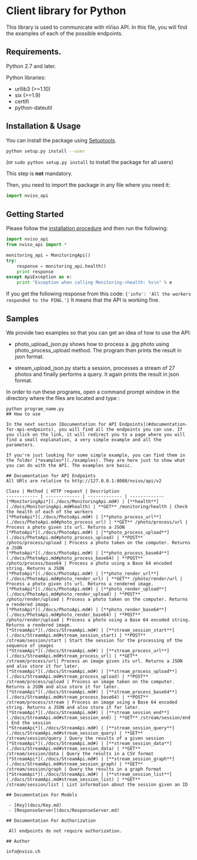 # Client library for Python

This library is used to communicate with nViso API. In this file, you will find the examples of each of the possible endpoints.

## Requirements.
Python 2.7 and later.

Python libraries:
- urllib3 (>=1.10)
- six (>=1.9)
- certifi
- python-dateutil

## Installation & Usage

You can install the package using [Setuptools](http://pypi.python.org/pypi/setuptools).

```sh
python setup.py install --user
```
(or `sudo python setup.py install` to install the package for all users)

This step is **not** mandatory. 

Then, you need to import the package in any file where you need it:
```python
import nviso_api
```

## Getting Started

Please follow the [installation procedure](#installation--usage) and then run the following:
```python
import nviso_api
from nviso_api import *

monitoring_api = MonitoringApi()
try:
    response = monitoring_api.health()
    print response
except ApiException as e:
    print "Exception when calling Monitoring->health: %s\n" % e
```
If you get the following response from this code: `{'info': 'All the workers responded to the PING.'}` It means that the API is working fine.

## Samples

We provide two examples so that you can get an idea of how to use the API:
- photo_upload_json.py shows how to process a .jpg photo using photo_process_upload method. The program then prints the result in json format.

- stream_upload_json.py starts a session, processes a stream of 27 photos and finally performs a query. It again prints the result in json format.

In order to run these programs, open a command prompt window in the directory where the files are located and type :
```shell
python program_name.py
## How to use

In the next section [Documentation for API Endpoints](#documentation-for-api-endpoints), you will find all the endpoints you can use. If you click on the link, it will redirect you to a page where you will find a small explanation, a very simple example and all the parameters. 

If you're just looking for some simple example, you can find them in the folder [*examples*](./examples). They are here just to show what you can do with the API. The examples are basic.

## Documentation for API Endpoints
All URls are relative to http://127.0.0.1:8080/nviso/api/v2

Class | Method | HTTP request | Description
------------ | ------------- | ------------- | -------------
[*MonitoringApi*](./docs/MonitoringApi.md#) | [**health**](./docs/MonitoringApi.md#health) | **GET** /monitoring/health | Check the health of each of the workers
[*PhotoApi*](./docs/PhotoApi.md#) | [**photo_process_url**](./docs/PhotoApi.md#photo_process_url) | **GET** /photo/process/url | Process a photo given its url. Returns a JSON
[*PhotoApi*](./docs/PhotoApi.md#) | [**photo_process_upload**](./docs/PhotoApi.md#photo_process_upload) | **POST** /photo/process/upload | Process a photo taken on the computer. Returns a JSON
[*PhotoApi*](./docs/PhotoApi.md#) | [**photo_process_base64**](./docs/PhotoApi.md#photo_process_base64) | **POST** /photo/process/base64 | Process a photo using a Base 64 encoded string. Returns a JSON
[*PhotoApi*](./docs/PhotoApi.md#) | [**photo_render_url**](./docs/PhotoApi.md#photo_render_url) | **GET** /photo/render/url | Process a photo given its url. Returns a rendered image.
[*PhotoApi*](./docs/PhotoApi.md#) | [**photo_render_upload**](./docs/PhotoApi.md#photo_render_upload) | **POST** /photo/render/upload | Process a photo taken on the computer. Returns a rendered image.
[*PhotoApi*](./docs/PhotoApi.md#) | [**photo_render_base64**](./docs/PhotoApi.md#photo_render_base64) | **POST** /photo/render/upload | Process a photo using a Base 64 encoded string. Returns a rendered image.
[*StreamApi*](./docs/StreamApi.md#) | [**stream_session_start**](./docs/StreamApi.md#stream_session_start) | **POST** /stream/session/start | Start the session for the processing of the sequence of images
[*StreamApi*](./docs/StreamApi.md#) | [**stream_process_url**](./docs/StreamApi.md#stream_process_url) | **GET** /stream/process/url| Process an image given its url. Returns a JSON and also store it for later. 
[*StreamApi*](./docs/StreamApi.md#) | [**stream_process_upload**](./docs/StreamApi.md#stream_process_upload) | **POST** /stream/process/upload | Process an image taken on the computer. Returns a JSON and also store it for later. 
[*StreamApi*](./docs/StreamApi.md#) | [**stream_process_base64**](./docs/StreamApi.md#stream_process_base64) | **POST** /stream/process/stream | Process an image using a Base 64 encoded string. Returns a JSON and also store it for later. 
[*StreamApi*](./docs/StreamApi.md#) | [**stream_session_end**](./docs/StreamApi.md#stream_session_end) | **GET** /stream/session/end | End the session
[*StreamApi*](./docs/StreamApi.md#) | [**stream_session_query**](./docs/StreamApi.md#stream_session_query) | **GET** /stream/session/query | Query the results of a given session
[*StreamApi*](./docs/StreamApi.md#) | [**stream_session_data**](./docs/StreamApi.md#stream_session_data) | **GET** /stream/session/data | Query the results in a CSV format
[*StreamApi*](./docs/StreamApi.md#) | [**stream_session_graph**](./docs/StreamApi.md#stream_session_graph) | **GET** /stream/session/graph | Query the results in a graph format
[*StreamApi*](./docs/StreamApi.md#) | [**stream_session_list**](./docs/StreamApi.md#stream_session_list) | **GET** /stream/session/list | List information about the session given an ID

## Documentation For Models

 - [Key](docs/Key.md)
 - [ResponseServer](docs/ResponseServer.md)

## Documentation For Authorization

 All endpoints do not require authorization.

## Author

info@nviso.ch



